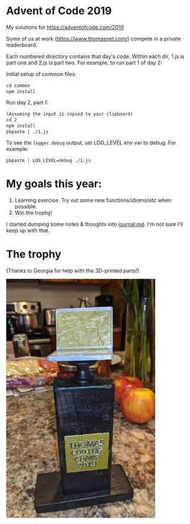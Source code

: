 # Advent of Code 2019

My solutions for https://adventofcode.com/2019

Some of us at work (https://www.thomasnet.com/) compete in a private leaderboard.

Each numbered directory contains that day's code. Within each dir, 1.js is part one and 2.js is part two. For example, to run part 1 of day 2:

Initial setup of common files:
```
cd common
npm install
```

Run day 2, part 1:
```
(Assuming the input is copied to your clipboard)
cd 2
npm install
pbpaste | ./1.js
```

To see the `logger.debug` output, set LOG_LEVEL env var to debug. For example:
```
pbpaste | LOG_LEVEL=debug ./1.js
```

# My goals this year:

1. Learning exercise. Try out some new functions/idioms/etc when possible.
1. Win the trophy!

I started dumping some notes & thoughts into [journal.md](journal.md). I'm not sure I'll keep up with that.

# The trophy

(Thanks to Georgia for help with the 3D-printed parts!)

![Thomas trophy for Advent of Code 2019](/advent_of_code_2019_trophy.png)
